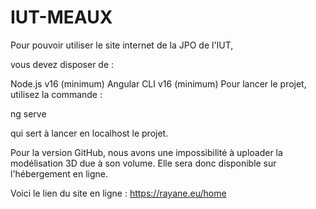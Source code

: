 # IUT-MEAUX
 
Pour pouvoir utiliser le site internet de la JPO de l'IUT,

vous devez disposer de :

Node.js v16 (minimum)
Angular CLI v16 (minimum)
Pour lancer le projet, utilisez la commande :

ng serve

qui sert à lancer en localhost le projet.

Pour la version GitHub, nous avons une impossibilité à uploader la modélisation 3D due à son volume. Elle sera donc disponible sur l'hébergement en ligne.

Voici le lien du site en ligne : https://rayane.eu/home
  
